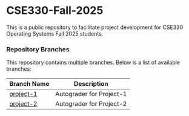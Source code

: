 # CSE330-Fall-2025
This is a public repository to facilitate project development for CSE330 Operating Systems Fall 2025 students.

### Repository Branches

This repository contains multiple branches. Below is a list of available branches:

| Branch Name  | Description |
|-------------|------------|
| [project-1](https://github.com/CSE330-OS/CSE330-Fall-2025/tree/project-1) | Autograder for Project-1 |
| [project-2](https://github.com/CSE330-OS/CSE330-Fall-2025/tree/project-2) | Autograder for Project-2 |
